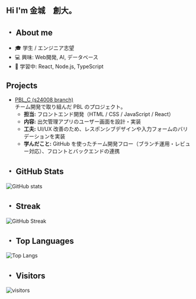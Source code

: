## Hi I'm 金城　創大。

## ・ About me
- 🎓 学生 / エンジニア志望
- 💻 興味: Web開発, AI, データベース
- 🌱 学習中: React, Node.js, TypeScript

## Projects

- [PBL_C (s24008 branch)](https://github.com/std-s23007/PBL_C/tree/s24008)  
  チーム開発で取り組んだ PBL のプロジェクト。  
  - **担当:** フロントエンド開発（HTML / CSS / JavaScript / React）  
  - **内容:** 出欠管理アプリのユーザー画面を設計・実装  
  - **工夫:** UI/UX 改善のため、レスポンシブデザインや入力フォームのバリデーションを実装  
  - **学んだこと:** GitHub を使ったチーム開発フロー（ブランチ運用・レビュー対応）、フロントとバックエンドの連携



## ・ GitHub Stats
![GitHub stats](https://github-readme-stats.vercel.app/api?username=itc-s24008&show_icons=true&theme=tokyonight)

## ・ Streak
![GitHub Streak](https://streak-stats.demolab.com/?user=itc-s24008&theme=tokyonight)

## ・ Top Languages
![Top Langs](https://github-readme-stats.vercel.app/api/top-langs/?username=itc-s24008&layout=compact&theme=tokyonight)

## ・ Visitors
![visitors](https://visitor-badge.laobi.icu/badge?page_id=itc-s24008.itc-s24008)
